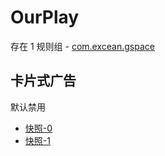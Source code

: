 # OurPlay

存在 1 规则组 - [com.excean.gspace](/src/apps/com.excean.gspace.ts)

## 卡片式广告

默认禁用

- [快照-0](https://i.gkd.li/import/13302890)
- [快照-1](https://i.gkd.li/import/13447122)
